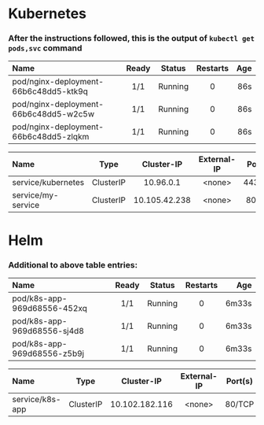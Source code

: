 # Kubernetes
### After the instructions followed, this is the output of `kubectl get pods,svc` command


| Name      | Ready | Status     | Restarts | Age |
| :---        |    :----:   |    :----:   |    :----:   |          ---: |
| pod/nginx-deployment-66b6c48dd5-ktk9q      | 1/1        | Running   | 0 | 86s|
| pod/nginx-deployment-66b6c48dd5-w2c5w   | 1/1         | Running      | 0 | 86s|
| pod/nginx-deployment-66b6c48dd5-zlqkm | 1/1  | Running| 0 | 86s |


| Name      | Type | Cluster-IP     | External-IP | Port(s) | Age|
| :---        |    :----:   |    :----:   |    :----:  |    :----: |          ---: | 
| service/kubernetes      | ClusterIP        |  10.96.0.1     | \<none>  | 443/TCP|63m |
| service/my-service   | ClusterIP        | 10.105.42.238      | \<none>  | 80/TCP|22s |

# Helm
### Additional to above table entries:

| Name      | Ready | Status     | Restarts | Age |
| :---        |    :----:   |    :----:   |    :----:   |          ---: |
| pod/k8s-app-969d68556-452xq      | 1/1        | Running   | 0 | 6m33s|
| pod/k8s-app-969d68556-sj4d8   | 1/1         | Running      | 0 | 6m33s|
| pod/k8s-app-969d68556-z5b9j | 1/1  | Running| 0 | 6m33s |


| Name      | Type | Cluster-IP     | External-IP | Port(s) | Age|
| :---        |    :----:   |    :----:   |    :----:  |    :----: |          ---: | 
| service/k8s-app      | ClusterIP        |  10.102.182.116     | \<none>  | 80/TCP|6m33s |
